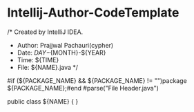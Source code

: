 # Intellij-Author-CodeTemplate

/*   Created by IntelliJ IDEA.
 *   Author: Prajjwal Pachauri(cypher)
 *   Date: ${DAY}-${MONTH}-${YEAR}
 *   Time: ${TIME}
 *   File: ${NAME}.java
 */

#if (${PACKAGE_NAME} && ${PACKAGE_NAME} != "")package ${PACKAGE_NAME};#end
#parse("File Header.java")
 
public class ${NAME} {
}
